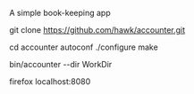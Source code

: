 A simple book-keeping app

git clone https://github.com/hawk/accounter.git

cd accounter
autoconf
./configure
make

bin/accounter --dir WorkDir

firefox localhost:8080
